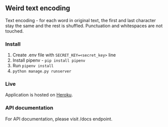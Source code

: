 ## Weird text encoding

Text encoding - for each word in original text, the first and last character
stay the same and the rest is shuffled. Punctuation and whitespaces are not
touched.

### Install
1. Create .env file with `SECRET_KEY=<secret_key>` line
2. Install pipenv - `pip install pipenv`
3. Run `pipenv install`
4. `python manage.py runserver`

### Live

Application is hosted on [Heroku](https://weird-encoding-api.herokuapp.com).

### API documentation
For API documentation, please visit /docs endpoint.